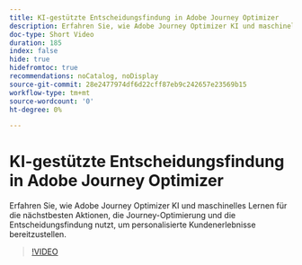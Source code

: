```yaml
---
title: KI-gestützte Entscheidungsfindung in Adobe Journey Optimizer
description: Erfahren Sie, wie Adobe Journey Optimizer KI und maschinelles Lernen für die nächstbesten Aktionen, die Journey-Optimierung und die Entscheidungsfindung nutzt, um personalisierte Kundenerlebnisse bereitzustellen.
doc-type: Short Video
duration: 185
index: false
hide: true
hidefromtoc: true
recommendations: noCatalog, noDisplay
source-git-commit: 28e2477974df6d22cff87eb9c242657e23569b15
workflow-type: tm+mt
source-wordcount: '0'
ht-degree: 0%

---
```



# KI-gestützte Entscheidungsfindung in Adobe Journey Optimizer

Erfahren Sie, wie Adobe Journey Optimizer KI und maschinelles Lernen für die nächstbesten Aktionen, die Journey-Optimierung und die Entscheidungsfindung nutzt, um personalisierte Kundenerlebnisse bereitzustellen.

<!-- 62_S520_3442520_184_aipowered-decisioning-in-adobe-journey-optimizer -->
>[!VIDEO](https://video.tv.adobe.com/v/3460273/?learn=on&enablevpops=true&captions=ger)
